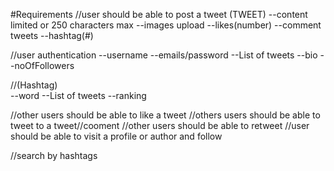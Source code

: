 #Requirements
//user should be able to post a tweet
(TWEET)
 --content limited or 250 characters max
  --images upload
  --likes(number)
  --comment tweets
  --hashtag(#)

//user authentication
   --username
   --emails/password
   --List of tweets
   --bio
   --noOfFollowers

 //(Hashtag)  
    --word
    --List of tweets
    --ranking
   
//other users should be able to like a tweet
//others users should be able to tweet to a tweet//cooment
//other users should be able to retweet
//user should be able to visit a profile or author and follow

//search by hashtags

